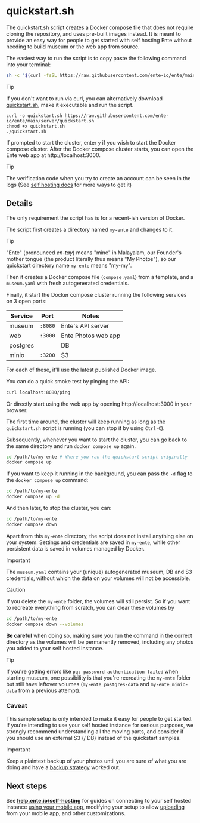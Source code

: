 # quickstart.sh

The quickstart.sh script creates a Docker compose file that does not require
cloning the repository, and uses pre-built images instead. It is meant to
provide an easy way for people to get started with self hosting Ente without
needing to build museum or the web app from source.

The easiest way to run the script is to copy paste the following command into
your terminal:

```sh
sh -c "$(curl -fsSL https://raw.githubusercontent.com/ente-io/ente/main/server/quickstart.sh)"
```

> [!TIP]
>
> If you don't want to run via curl, you can alternatively download
> [quickstart.sh](https://github.com/ente-io/ente/blob/main/server/quickstart.sh),
> make it executable and run the script.
> 
> ``` shell
> curl -o quickstart.sh https://raw.githubusercontent.com/ente-io/ente/main/server/quickstart.sh
> chmod +x quickstart.sh
> ./quickstart.sh


If prompted to start the cluster, enter `y` if you wish to start the Docker compose cluster.
After the Docker compose cluster starts, you can open the Ente web app at
http://localhost:3000.

> [!TIP]
>
> The verification code when you try to create an account can be seen in the
> logs (See [self hosting
> docs](https://help.ente.io/self-hosting/faq/otp#verification-code) for more
> ways to get it)

## Details

The only requirement the script has is for a recent-ish version of Docker.

The script first creates a directory named `my-ente` and changes to it.

> [!TIP]
>
> "Ente" (pronounced _en-tay_) means "mine" in Malayalam, our Founder's mother
> tongue (the product literally thus means "My Photos"), so our quickstart
> directory name `my-ente` means "my-my".

Then it creates a Docker compose file (`compose.yaml`) from a template, and a
`museum.yaml` with fresh autogenerated credentials.

Finally, it start the Docker compose cluster running the following services on 3
open ports:

| Service     | Port     | Notes                   |
| ----------- | -------- | ----------------------- |
| museum      | `:8080`  | Ente's API server       |
| web         | `:3000`  | Ente Photos web app     |
| postgres    |          | DB                      |
| minio       | `:3200`  | S3                      |

For each of these, it'll use the latest published Docker image.

You can do a quick smoke test by pinging the API:

```sh
curl localhost:8080/ping
```

Or directly start using the web app by opening http://localhost:3000 in your
browser.

The first time around, the cluster will keep running as long as the
`quickstart.sh` script is running (you can stop it by using `Ctrl-C`).

Subsequently, whenever you want to start the cluster, you can go back to the
same directory and run `docker compose up` again.

```sh
cd /path/to/my-ente # Where you ran the quickstart script originally
docker compose up
```

If you want to keep it running in the background, you can pass the `-d` flag to
the `docker compose up` command:

```sh
cd /path/to/my-ente
docker compose up -d
```

And then later, to stop the cluster, you can:

```sh
cd /path/to/my-ente
docker compose down
```

Apart from this `my-ente` directory, the script does not install anything else
on your system. Settings and credentials are saved in `my-ente`, while other
persistent data is saved in volumes managed by Docker.

> [!IMPORTANT]
>
> The `museum.yaml` contains your (unique) autogenerated museum, DB and S3
> credentials, without which the data on your volumes will not be accessible.

> [!CAUTION]
>
> If you delete the `my-ente` folder, the volumes will still persist. So if you
> want to recreate everything from scratch, you can clear these volumes by
>
> ```sh
> cd /path/to/my-ente
> docker compose down --volumes
> ```
>
> **Be careful** when doing so, making sure you run the command in the correct
> directory as the volumes will be permanently removed, including any photos you
> added to your self hosted instance.

> [!TIP]
>
> If you're getting errors like `pq: password authentication failed` when
> starting museum, one possibility is that you're recreating the `my-ente`
> folder but still have leftover volumes (`my-ente_postgres-data` and
> `my-ente_minio-data` from a previous attempt).

### Caveat

This sample setup is only intended to make it easy for people to get started. If
you're intending to use your self hosted instance for serious purposes, we
strongly recommend understanding all the moving parts, and consider if you
should use an external S3 (/ DB) instead of the quickstart samples.

> [!IMPORTANT]
>
> Keep a plaintext backup of your photos until you are sure of what you are
> doing and have a [backup
> strategy](https://help.ente.io/self-hosting/faq/backup) worked out.

## Next steps

See **[help.ente.io/self-hosting](https://help.ente.io/self-hosting)** for
guides on connecting to your self hosted instance [using your mobile
app](https://help.ente.io/self-hosting/guides/custom-server/), modifying your
setup to allow
[uploading](https://help.ente.io/self-hosting/guides/configuring-s3) from your
mobile app, and other customizations.
